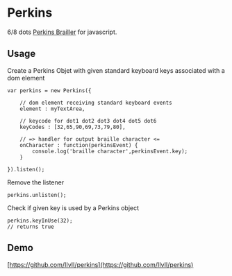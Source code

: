 # Perkins

6/8 dots [Perkins Brailler](https://en.wikipedia.org/wiki/Perkins_Brailler) for javascript. 

## Usage

Create a Perkins Objet with given standard keyboard keys associated with a dom element 

	var perkins = new Perkins({
		
		// dom element receiving standard keyboard events 
		element : myTextArea,
		
		// keycode for dot1 dot2 dot3 dot4 dot5 dot6 
		keyCodes : [32,65,90,69,73,79,80],

	    // => handler for output braille character <=
		onCharacter : function(perkinsEvent) {
			console.log('braille character',perkinsEvent.key);
		}
			
	}).listen();

Remove the listener

	perkins.unlisten();

Check if given key is used by a Perkins object

	perkins.keyInUse(32);
	// returns true

## Demo

[https://github.com/IIvII/perkins](https://github.com/IIvII/perkins)

